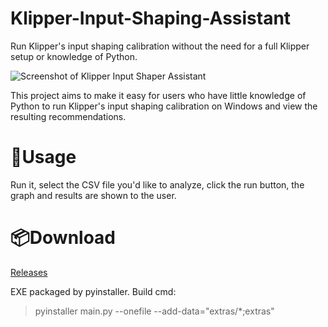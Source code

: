 # Klipper-Input-Shaping-Assistant
Run Klipper's input shaping calibration without the need for a full Klipper setup or knowledge of Python.

![Screenshot of Klipper Input Shaper Assistant](https://i.imgur.com/8lTut0D.png)

This project aims to make it easy for users who have little knowledge of Python to run Klipper's input shaping calibration on Windows and view the resulting recommendations.

# 🔌Usage
Run it, select the CSV file you'd like to analyze, click the run button, the graph and results are shown to the user.

# 📦Download
[Releases](https://github.com/theycallmek/Klipper-Input-Shaping-Assistant/releases)

EXE packaged by pyinstaller. Build cmd:
> pyinstaller main.py --onefile --add-data="extras/*;extras"
